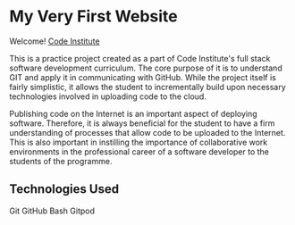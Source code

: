 # My Very First Website

Welcome! [Code Institute](https://codeinstitute.net)

This is a practice project created as a part of Code Institute's full stack software development curriculum. The core purpose of it is to understand GIT and apply it in communicating with GitHub. While the project itself is fairly simplistic, it allows the student to incrementally build upon necessary technologies involved in uploading code to the cloud. 

Publishing code on the Internet is an important aspect of deploying software. Therefore, it is always beneficial for the student to have a firm understanding of processes that allow code to be uploaded to the Internet. This is also important in instilling the importance of collaborative work environments in the professional career of a software developer to the students of the programme.

## Technologies Used

Git
GitHub
Bash
Gitpod
